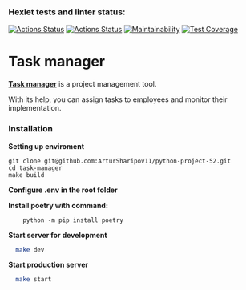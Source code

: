 ### Hexlet tests and linter status:
[![Actions Status](https://github.com/ArturSharipov11/python-project-52/actions/workflows/hexlet-check.yml/badge.svg)](https://github.com/ArturSharipov11/python-project-52/actions)
[![Actions Status](https://github.com/ArturSharipov11/python-project-52/actions/workflows/main.yml/badge.svg)](https://github.com/ArturSharipov11/python-project-52/actions)
[![Maintainability](https://api.codeclimate.com/v1/badges/de3f5e5dc4ac783dfc55/maintainability)](https://codeclimate.com/github/ArturSharipov11/python-project-52/maintainability)
[![Test Coverage](https://api.codeclimate.com/v1/badges/de3f5e5dc4ac783dfc55/test_coverage)](https://codeclimate.com/github/ArturSharipov11/python-project-52/test_coverage)

# Task manager

[**Task manager**](https://python-project-52-dpvy.onrender.com) is a project management tool. 
 
With its help, you can assign tasks to employees and monitor their implementation.

### Installation
**Setting up enviroment**
```
git clone git@github.com:ArturSharipov11/python-project-52.git
cd task-manager
make build
```
**Configure .env in the root folder**

**Install poetry with command:**
```
    python -m pip install poetry
```
 
**Start server for development**
```bash
  make dev
```
 
**Start production server**
```bash
  make start
```